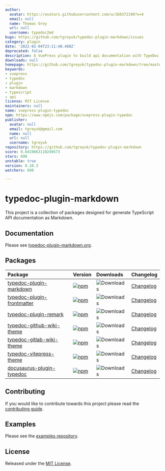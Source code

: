 ```yaml
---
author:
  avatar: https://avatars.githubusercontent.com/u/168372190?v=4
  email: null
  name: Thomas Grey
  url: null
  username: typedoc2md
bugs: https://github.com/tgreyuk/typedoc-plugin-markdown/issues
category: plugin
date: '2022-02-04T23:11:40.408Z'
deprecated: false
description: A VuePress plugin to build api documentation with TypeDoc.
downloads: null
homepage: https://github.com/tgreyuk/typedoc-plugin-markdown/tree/master/packages/vuepress-plugin-typedoc
keywords:
- vuepress
- typedoc
- plugin
- markdown
- typescript
- api
license: MIT License
maintainers: null
name: vuepress-plugin-typedoc
npm: https://www.npmjs.com/package/vuepress-plugin-typedoc
publisher:
  avatar: null
  email: tgreyuk@gmail.com
  name: null
  url: null
  username: tgreyuk
repository: https://github.com/tgreyuk/typedoc-plugin-markdown
score: 0.6419863110249573
stars: 690
unstable: true
version: 0.10.3
watchers: 690

---
```


# typedoc-plugin-markdown

This project is a collection of packages designed for generate TypeScript API documentation as Markdown.

## Documentation

Please see [typedoc-plugin-markdown.org](https://typedoc-plugin-markdown.org).

## Packages

| Package | Version | Downloads | Changelog 
| :---| :---| :---| :---|
[typedoc-plugin-markdown](./packages/typedoc-plugin-markdown#readme) | [![npm](https://img.shields.io/npm/v/typedoc-plugin-markdown.svg?logo=npm)](https://www.npmjs.com/package/typedoc-plugin-markdown) | ![Downloads](https://img.shields.io/npm/dw/typedoc-plugin-markdown?label=↓) | [Changelog](./packages/typedoc-plugin-markdown/CHANGELOG.md) | 
[typedoc-plugin-frontmatter](./packages/typedoc-plugin-frontmatter#readme) | [![npm](https://img.shields.io/npm/v/typedoc-plugin-frontmatter.svg?logo=npm)](https://www.npmjs.com/package/typedoc-plugin-frontmatter) | ![Downloads](https://img.shields.io/npm/dw/typedoc-plugin-frontmatter?label=↓) | [Changelog](./packages/typedoc-plugin-frontmatter/CHANGELOG.md) | 
[typedoc-plugin-remark](./packages/typedoc-plugin-remark#readme) | [![npm](https://img.shields.io/npm/v/typedoc-plugin-remark.svg?logo=npm)](https://www.npmjs.com/package/typedoc-plugin-remark) | ![Downloads](https://img.shields.io/npm/dw/typedoc-plugin-remark?label=↓) | [Changelog](./packages/typedoc-plugin-remark/CHANGELOG.md) | 
[typedoc-github-wiki-theme](./packages/typedoc-github-wiki-theme#readme) | [![npm](https://img.shields.io/npm/v/typedoc-github-wiki-theme.svg?logo=npm)](https://www.npmjs.com/package/typedoc-github-wiki-theme) | ![Downloads](https://img.shields.io/npm/dw/typedoc-github-wiki-theme?label=↓) | [Changelog](./packages/typedoc-github-wiki-theme/CHANGELOG.md) | 
[typedoc-gitlab-wiki-theme](./packages/typedoc-gitlab-wiki-theme#readme) | [![npm](https://img.shields.io/npm/v/typedoc-gitlab-wiki-theme.svg?logo=npm)](https://www.npmjs.com/package/typedoc-gitlab-wiki-theme) | ![Downloads](https://img.shields.io/npm/dw/typedoc-gitlab-wiki-theme?label=↓) | [Changelog](./packages/typedoc-gitlab-wiki-theme/CHANGELOG.md) | 
[typedoc-vitepress-theme](./packages/typedoc-vitepress-theme#readme) | [![npm](https://img.shields.io/npm/v/typedoc-vitepress-theme.svg?logo=npm)](https://www.npmjs.com/package/typedoc-vitepress-theme) | ![Downloads](https://img.shields.io/npm/dw/typedoc-vitepress-theme?label=↓) | [Changelog](./packages/typedoc-vitepress-theme/CHANGELOG.md) | 
[docusaurus-plugin-typedoc](./packages/docusaurus-plugin-typedoc#readme) | [![npm](https://img.shields.io/npm/v/docusaurus-plugin-typedoc.svg?logo=npm)](https://www.npmjs.com/package/docusaurus-plugin-typedoc) | ![Downloads](https://img.shields.io/npm/dw/docusaurus-plugin-typedoc?label=↓) | [Changelog](./packages/docusaurus-plugin-typedoc/CHANGELOG.md) | 

## Contributing

If you would like to contribute towards this project please read the [contributing guide](./CONTRIBUTING.md).

## Examples

Please see the [examples repository](https://github.com/typedoc2md/typedoc-plugin-markdown-examples).

## License

Released under the [MIT License](./LICENSE).